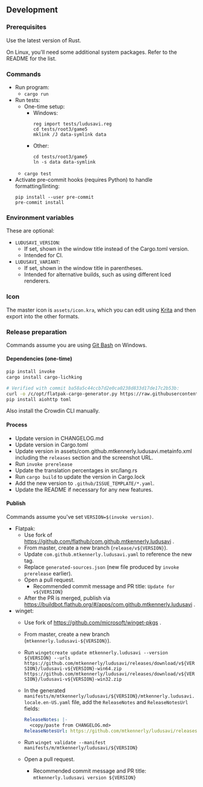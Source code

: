 ## Development
### Prerequisites
Use the latest version of Rust.

On Linux, you'll need some additional system packages. Refer to the README
for the list.

### Commands
* Run program:
  * `cargo run`
* Run tests:
  * One-time setup:
    * Windows:
      ```
      reg import tests/ludusavi.reg
      cd tests/root3/game5
      mklink /J data-symlink data
      ```
    * Other:
      ```
      cd tests/root3/game5
      ln -s data data-symlink
      ```
  * `cargo test`
* Activate pre-commit hooks (requires Python) to handle formatting/linting:
  ```
  pip install --user pre-commit
  pre-commit install
  ```

### Environment variables
These are optional:

* `LUDUSAVI_VERSION`:
  * If set, shown in the window title instead of the Cargo.toml version.
  * Intended for CI.
* `LUDUSAVI_VARIANT`:
  * If set, shown in the window title in parentheses.
  * Intended for alternative builds, such as using different Iced renderers.

### Icon
The master icon is `assets/icon.kra`, which you can edit using
[Krita](https://krita.org/en) and then export into the other formats.

### Release preparation
Commands assume you are using [Git Bash](https://git-scm.com) on Windows.

#### Dependencies (one-time)
```bash
pip install invoke
cargo install cargo-lichking

# Verified with commit ba58a5c44ccb7d2e0ca0238d833d17de17c2b53b:
curl -o /c/opt/flatpak-cargo-generator.py https://raw.githubusercontent.com/flatpak/flatpak-builder-tools/master/cargo/flatpak-cargo-generator.py
pip install aiohttp toml
```

Also install the Crowdin CLI manually.

#### Process
* Update version in CHANGELOG.md
* Update version in Cargo.toml
* Update version in assets/com.github.mtkennerly.ludusavi.metainfo.xml
  including the `releases` section and the screenshot URL.
* Run `invoke prerelease`
* Update the translation percentages in src/lang.rs
* Run `cargo build` to update the version in Cargo.lock
* Add the new version to `.github/ISSUE_TEMPLATE/*.yaml`.
* Update the README if necessary for any new features.

#### Publish
Commands assume you've set `VERSION=$(invoke version)`.

* Flatpak:
  * Use fork of https://github.com/flathub/com.github.mtkennerly.ludusavi .
  * From master, create a new branch (`release/v${VERSION}`).
  * Update `com.github.mtkennerly.ludusavi.yaml` to reference the new tag.
  * Replace `generated-sources.json` (new file produced by `invoke prerelease` earlier).
  * Open a pull request.
    * Recommended commit message and PR title:
      `Update for v${VERSION}`
  * After the PR is merged, publish via https://buildbot.flathub.org/#/apps/com.github.mtkennerly.ludusavi .
* winget:
  * Use fork of https://github.com/microsoft/winget-pkgs .
  * From master, create a new branch (`mtkennerly.ludusavi-${VERSION}`).
  * Run `wingetcreate update mtkennerly.ludusavi --version ${VERSION} --urls https://github.com/mtkennerly/ludusavi/releases/download/v${VERSION}/ludusavi-v${VERSION}-win64.zip https://github.com/mtkennerly/ludusavi/releases/download/v${VERSION}/ludusavi-v${VERSION}-win32.zip`
  * In the generated `manifests/m/mtkennerly/ludusavi/${VERSION}/mtkennerly.ludusavi.locale.en-US.yaml` file,
    add the `ReleaseNotes` and `ReleaseNotesUrl` fields:

    ```yaml
    ReleaseNotes: |-
      <copy/paste from CHANGELOG.md>
    ReleaseNotesUrl: https://github.com/mtkennerly/ludusavi/releases/tag/v${VERSION}
    ```
  * Run `winget validate --manifest manifests/m/mtkennerly/ludusavi/${VERSION}`
  * Open a pull request.
    * Recommended commit message and PR title:
      `mtkennerly.ludusavi version ${VERSION}`
